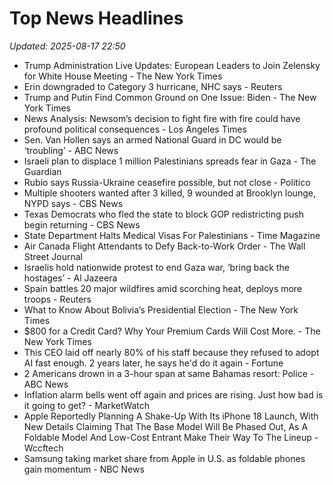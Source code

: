 # Top News Headlines

_Updated: 2025-08-17 22:50_

- Trump Administration Live Updates: European Leaders to Join Zelensky for White House Meeting - The New York Times
- Erin downgraded to Category 3 hurricane, NHC says - Reuters
- Trump and Putin Find Common Ground on One Issue: Biden - The New York Times
- News Analysis: Newsom’s decision to fight fire with fire could have profound political consequences - Los Angeles Times
- Sen. Van Hollen says an armed National Guard in DC would be ‘troubling’ - ABC News
- Israeli plan to displace 1 million Palestinians spreads fear in Gaza - The Guardian
- Rubio says Russia-Ukraine ceasefire possible, but not close - Politico
- Multiple shooters wanted after 3 killed, 9 wounded at Brooklyn lounge, NYPD says - CBS News
- Texas Democrats who fled the state to block GOP redistricting push begin returning - CBS News
- State Department Halts Medical Visas For Palestinians - Time Magazine
- Air Canada Flight Attendants to Defy Back-to-Work Order - The Wall Street Journal
- Israelis hold nationwide protest to end Gaza war, ‘bring back the hostages’ - Al Jazeera
- Spain battles 20 major wildfires amid scorching heat, deploys more troops - Reuters
- What to Know About Bolivia’s Presidential Election - The New York Times
- $800 for a Credit Card? Why Your Premium Cards Will Cost More. - The New York Times
- This CEO laid off nearly 80% of his staff because they refused to adopt AI fast enough. 2 years later, he says he'd do it again - Fortune
- 2 Americans drown in a 3-hour span at same Bahamas resort: Police - ABC News
- Inflation alarm bells went off again and prices are rising. Just how bad is it going to get? - MarketWatch
- Apple Reportedly Planning A Shake-Up With Its iPhone 18 Launch, With New Details Claiming That The Base Model Will Be Phased Out, As A Foldable Model And Low-Cost Entrant Make Their Way To The Lineup - Wccftech
- Samsung taking market share from Apple in U.S. as foldable phones gain momentum - NBC News